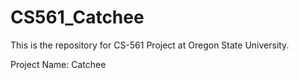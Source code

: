 # CS561_Catchee

This is the repository for CS-561 Project at Oregon State University.

Project Name: Catchee
